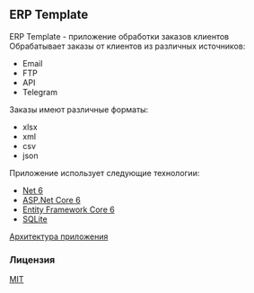 ## ERP Template

ERP Template - приложение обработки заказов клиентов  
Обрабатывает заказы от клиентов из различных источников:
 - Email
 - FTP
 - API
 - Telegram

 Заказы имеют различные форматы:
 - xlsx
 - xml
 - csv
 - json

 Приложение использует следующие технологии:
 - [Net 6](https://dotnet.microsoft.com/en-us/)
 - [ASP.Net Core 6](https://dotnet.microsoft.com/en-us/apps/aspnet)
 - [Entity Framework Core 6](https://learn.microsoft.com/en-us/ef/core/)
 - [SQLite](https://www.sqlite.org)

[Архитектура приложения](doc/arch.md)

### Лицензия
[MIT](https://mit-license.org/)

